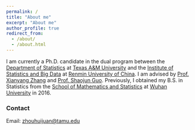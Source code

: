 ```yaml
---
permalink: /
title: "About me"
excerpt: "About me"
author_profile: true
redirect_from: 
  - /about/
  - /about.html
---
```


I am currently a Ph.D. candidate in the dual program between the [Department of Statistics](https://stat.tamu.edu/) at [Texas A&M University](https://www.tamu.edu/) and the [Institute of Statistics and Big Data](http://isbd.ruc.edu.cn/) at [Renmin University of China](https://www.ruc.edu.cn/en). I am advised by [Prof. Xianyang Zhang](https://stat.tamu.edu/~zhangxiany/) and [Prof. Shaojun Guo](https://sites.google.com/site/guoshaojun20170709/). Previously, I obtained my B.S. in Statistics from the [School of Mathematics and Statistics](http://maths.whu.edu.cn/Englishversion/index.htm) at [Wuhan University](https://en.whu.edu.cn/) in 2016.


### Contact
Email: zhouhuijuan@tamu.edu
